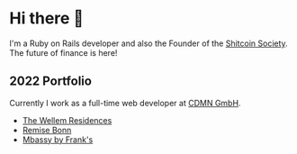 # Hi there 👋

I'm a Ruby on Rails developer and also the Founder of the [Shitcoin Society](https://www.shitcoinsociety.com). The future of finance is here!

## 2022 Portfolio

Currently I work as a full-time web developer at [CDMN GmbH](https://cdmn.netlify.app).

- [The Wellem Residences](https://www.thewellemresidences.com)
- [Remise Bonn](https://www.remise-bonn.de)
- [Mbassy by Frank's](https://www.mbassybyfranks.com)
